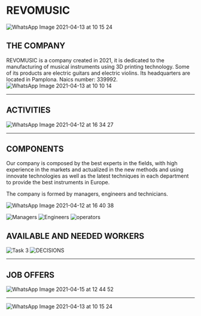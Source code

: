 # REVOMUSIC

![WhatsApp Image 2021-04-13 at 10 15 24](https://user-images.githubusercontent.com/78742466/114520206-7c785400-9c41-11eb-8a31-78d66b2c9367.jpeg)

## THE COMPANY
REVOMUSIC is a company created in 2021, it is dedicated to the manufacturing of musical instruments using 3D printing technology. Some of its products are electric guitars and electric violins. Its headquarters are located in Pamplona. Naics number: 339992.
![WhatsApp Image 2021-04-13 at 10 10 14](https://user-images.githubusercontent.com/78742466/114520252-89954300-9c41-11eb-976e-78ff4fc8b113.jpeg)

***
## ACTIVITIES

![WhatsApp Image 2021-04-12 at 16 34 27](https://user-images.githubusercontent.com/78742466/114412057-0cb88980-9bad-11eb-9138-1ec18c1382a8.jpeg)
***
## COMPONENTS

Our company is composed by the best experts in the fields, with high experience in the markets and actualized in the new methods and using innovate technologies as well as the latest techniques in each department to provide the best instruments in Europe.

The company is formed by managers, engineers and technicians. 

![WhatsApp Image 2021-04-12 at 16 40 38](https://user-images.githubusercontent.com/78742466/114413128-fd860b80-9bad-11eb-9049-6ce91f6169b9.jpeg)

![Managers](https://user-images.githubusercontent.com/78742466/116724812-64def080-a9e1-11eb-98b1-616aa69e6db2.jpeg)
![Engineers](https://user-images.githubusercontent.com/78742466/116783319-65819080-aa8e-11eb-8df4-171576426026.jpeg)
![operators](https://user-images.githubusercontent.com/78742466/116816669-325d0100-ab63-11eb-91ec-e89deead2e9a.jpeg)

## AVAILABLE AND NEEDED WORKERS
![Task 3](https://user-images.githubusercontent.com/78742466/117105430-4761ac00-ad7e-11eb-9851-58c459c8b109.jpeg)
![DECISIONS](https://user-images.githubusercontent.com/78742466/117155756-54ea5680-adbd-11eb-9826-558edcea4a8a.jpeg)


***
## JOB OFFERS

![WhatsApp Image 2021-04-15 at 12 44 52](https://user-images.githubusercontent.com/78742466/114992817-72ea2880-9e9b-11eb-8a16-d8f1c73d6559.jpeg)
***
![WhatsApp Image 2021-04-13 at 10 15 24](https://user-images.githubusercontent.com/78742466/114520206-7c785400-9c41-11eb-8a31-78d66b2c9367.jpeg)
